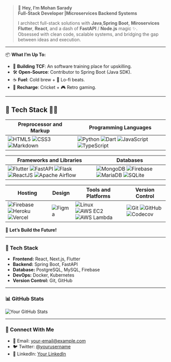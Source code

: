 

> 👋 **Hey, I’m Mohan Sarady**  
> **Full-Stack Developer |Microservices Backend Systems**  
>
> I architect full-stack solutions with **Java**,**Spring Boot**, **Miroservices** **Flutter**, **React**, and a dash of **FastAPI** / **Node.js** magic ✨.  
> Obsessed with clean code, scalable systems, and bridging the gap between ideas and execution.

---

📦 **What I’m Up To:**  
- 🚀 **Building TCF**: An software training place for upskilling.  
- 🛠 **Open-Source**: Contributor to Spring Boot (Java SDK).  
- ☕ **Fuel**: Cold brew + 🎵 Lo-fi beats.  
- 🏏 **Recharge**: Cricket + 🎮 Retro gaming.  

---


## 🚀 Tech Stack 🧑‍💻

| Preprocessor and Markup | Programming Languages |
|---------------------------|-----------------------|
| ![HTML5](https://img.shields.io/badge/HTML5-E34F26?logo=html5&logoColor=white) ![CSS3](https://img.shields.io/badge/CSS3-1572B6?logo=css3&logoColor=white) ![Markdown](https://img.shields.io/badge/Markdown-000000?logo=markdown&logoColor=white) | ![Python](https://img.shields.io/badge/Python-3776AB?logo=python&logoColor=white) ![Dart](https://img.shields.io/badge/Dart-0175C2?logo=dart&logoColor=white) ![JavaScript](https://img.shields.io/badge/JavaScript-F7DF1E?logo=javascript&logoColor=black) ![TypeScript](https://img.shields.io/badge/TypeScript-3178C6?logo=typescript&logoColor=white) |

| Frameworks and Libraries | Databases |
|---------------------------|-----------|
| ![Flutter](https://img.shields.io/badge/Flutter-02569B?logo=flutter&logoColor=white) ![FastAPI](https://img.shields.io/badge/FastAPI-009688?logo=fastapi&logoColor=white) ![Flask](https://img.shields.io/badge/Flask-000000?logo=flask&logoColor=white) ![ReactJS](https://img.shields.io/badge/React-61DAFB?logo=react&logoColor=black) ![Apache Airflow](https://img.shields.io/badge/Apache%20Airflow-017CEE?logo=apache-airflow&logoColor=white) | ![MongoDB](https://img.shields.io/badge/MongoDB-47A248?logo=mongodb&logoColor=white) ![Firebase](https://img.shields.io/badge/Firebase-FFCA28?logo=firebase&logoColor=black) ![MariaDB](https://img.shields.io/badge/MariaDB-003545?logo=mariadb&logoColor=white) ![SQLite](https://img.shields.io/badge/SQLite-003B57?logo=sqlite&logoColor=white) |

| Hosting | Design | Tools and Platforms | Version Control |
|----------|--------|----------------------|-----------------|
| ![Firebase](https://img.shields.io/badge/Firebase-FFCA28?logo=firebase&logoColor=black) ![Heroku](https://img.shields.io/badge/Heroku-430098?logo=heroku&logoColor=white) ![Vercel](https://img.shields.io/badge/Vercel-000000?logo=vercel&logoColor=white) | ![Figma](https://img.shields.io/badge/Figma-F24E1E?logo=figma&logoColor=white) | ![Linux](https://img.shields.io/badge/Linux-FCC624?logo=linux&logoColor=black) ![AWS EC2](https://img.shields.io/badge/AWS%20EC2-FF9900?logo=amazon-aws&logoColor=white) ![AWS Lambda](https://img.shields.io/badge/AWS%20Lambda-FF9900?logo=amazon-aws&logoColor=white) | ![Git](https://img.shields.io/badge/Git-F05032?logo=git&logoColor=white) ![GitHub](https://img.shields.io/badge/GitHub-181717?logo=github&logoColor=white) ![Codecov](https://img.shields.io/badge/Codecov-F01F7A?logo=codecov&logoColor=white) |


🚀 **Let’s Build the Future!**  

---

### 🚀 Tech Stack
- **Frontend:** React, Next.js, Flutter
- **Backend:** Spring Boot, FastAPI
- **Database:** PostgreSQL, MySQL, Firebase
- **DevOps:** Docker, Kubernetes
- **Version Control:** Git, GitHub

---

### 📊 GitHub Stats
![Your GitHub Stats](https://github.com/mohancoder2k)

---

### 💬 Connect With Me
- 📧 Email: your-email@example.com
- 🐦 Twitter: [@yourusername](https://twitter.com/yourusername)
- 💼 LinkedIn: [Your LinkedIn](https://linkedin.com/in/yourusername)

